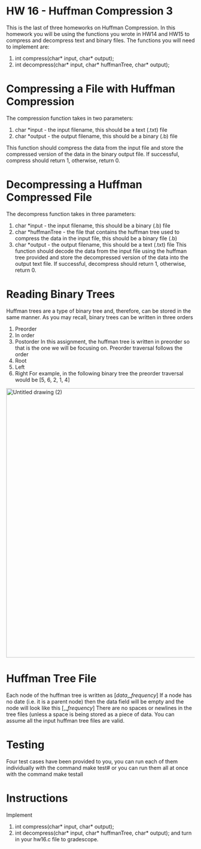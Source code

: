 # HW 16 - Huffman Compression 3
This is the last of three homeworks on Huffman Compression. In this homework you will be using the functions you wrote in HW14 and HW15 to compress and decompress text and binary files. The functions you will need to implement are:
  1. int compress(char* input, char* output);
  2. int decompress(char* input, char* huffmanTree, char* output);

# Compressing a File with Huffman Compression
The compression function takes in two parameters:
  1. char *input - the input filename, this should be a text (.txt) file
  2. char *output - the output filename, this should be a binary (.b) file

This function should compress the data from the input file and store the compressed version of the data in the binary output file. If successful, compress should return 1, otherwise, return 0.

# Decompressing a Huffman Compressed File
The decompress function takes in three parameters:
  1. char *input - the input filename, this should be a binary (.b) file
  2. char *huffmanTree - the file that contains the huffman tree used to compress the data in the input file, this should be a binary file (.b)
  3. char *output - the output filename, this should be a text (.txt) file
This function should decode the data from the input file using the huffman tree provided and store the decompressed version of the data into the output text file. If successful, decompress should return 1, otherwise, return 0.

# Reading Binary Trees
Huffman trees are a type of binary tree and, therefore, can be stored in the same manner. As you may recall, binary trees can be written in three orders
  1. Preorder
  2. In order
  3. Postorder
In this assignment, the huffman tree is written in preorder so that is the one we will be focusing on. Preorder traversal follows the order
  1. Root
  2. Left
  3. Right
For example, in the following binary tree the preorder traversal would be [5, 6, 2, 1, 4]
<img width="960" height="720" alt="Untitled drawing (2)" src="https://github.com/user-attachments/assets/1a5318c1-0b8b-41bb-be5d-dadfe3e6c1f5" />

# Huffman Tree File
Each node of the huffman tree is written as
  [_data_,__frequency_]
If a node has no date (i.e. it is a parent node) then the data field will be empty and the node will look like this
  [,__frequency_]
There are no spaces or newlines in the tree files (unless a space is being stored as a piece of data. You can assume all the input huffman tree files are valid. 

# Testing 
Four test cases have been provided to you, you can run each of them individually with the command
  make test#
or you can run them all at once with the command
  make testall

# Instructions
Implement
  1. int compress(char* input, char* output);
  2. int decompress(char* input, char* huffmanTree, char* output);
and turn in your hw16.c file to gradescope.
